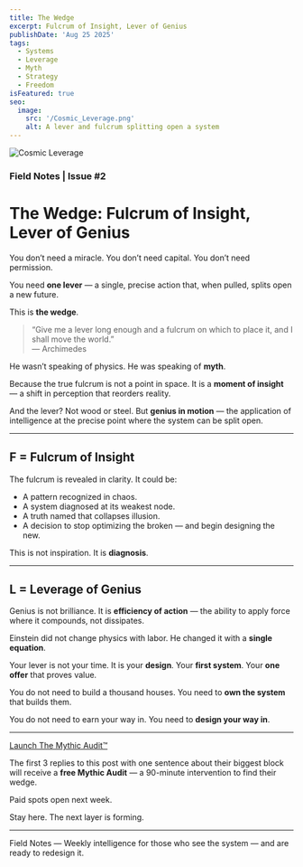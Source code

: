 ```yaml
---
title: The Wedge
excerpt: Fulcrum of Insight, Lever of Genius
publishDate: 'Aug 25 2025'
tags:
  - Systems
  - Leverage
  - Myth
  - Strategy
  - Freedom
isFeatured: true
seo:
  image:
    src: '/Cosmic_Leverage.png'
    alt: A lever and fulcrum splitting open a system
---
```


![Cosmic Leverage](/Cosmic_Leverage.png)

### Field Notes | Issue #2

# The Wedge: Fulcrum of Insight, Lever of Genius

You don’t need a miracle. You don’t need capital. You don’t need permission.

You need **one lever** — a single, precise action that, when pulled, splits open a new future.

This is **the wedge**.

> “Give me a lever long enough and a fulcrum on which to place it, and I shall move the world.”  
> — Archimedes

He wasn’t speaking of physics. He was speaking of **myth**.

Because the true fulcrum is not a point in space. It is a **moment of insight** — a shift in perception that reorders reality.

And the lever? Not wood or steel. But **genius in motion** — the application of intelligence at the precise point where the system can be split open.

---

## F = Fulcrum of Insight

The fulcrum is revealed in clarity. It could be:

- A pattern recognized in chaos.
- A system diagnosed at its weakest node.
- A truth named that collapses illusion.
- A decision to stop optimizing the broken — and begin designing the new.

This is not inspiration. It is **diagnosis**.

---

## L = Leverage of Genius

Genius is not brilliance. It is **efficiency of action** — the ability to apply force where it compounds, not dissipates.

Einstein did not change physics with labor. He changed it with a **single equation**.

Your lever is not your time. It is your **design**. Your **first system**. Your **one offer** that proves value.

You do not need to build a thousand houses. You need to **own the system** that builds them.

You do not need to earn your way in. You need to **design your way in**.

---

[Launch The Mythic Audit™](https://brauteseth.co.za/audit)

The first 3 replies to this post with one sentence about their biggest block will receive a **free Mythic Audit** — a 90-minute intervention to find their wedge.

Paid spots open next week.

Stay here. The next layer is forming.

---

Field Notes — Weekly intelligence for those who see the system — and are ready to redesign it.  
